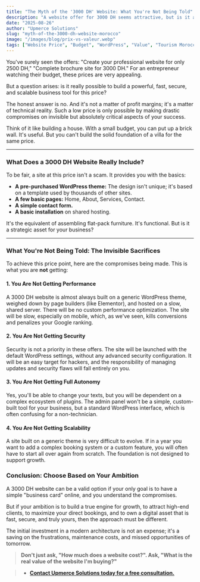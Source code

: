```yaml
---
title: "The Myth of the '3000 DH' Website: What You're Not Being Told"
description: "A website offer for 3000 DH seems attractive, but is it a good investment? Discover what this price really includes, and more importantly, what it doesn't."
date: "2025-08-26"
author: "Upmerce Solutions"
slug: "myth-of-the-3000-dh-website-morocco"
image: "/images/blog/prix-vs-valeur.webp"
tags: ["Website Price", "Budget", "WordPress", "Value", "Tourism Morocco"]
---
```


You've surely seen the offers: "Create your professional website for only 2500 DH," "Complete brochure site for 3000 DH." For an entrepreneur watching their budget, these prices are very appealing.

But a question arises: is it really possible to build a powerful, fast, secure, and scalable business tool for this price?

The honest answer is no. And it's not a matter of profit margins; it's a matter of technical reality. Such a low price is only possible by making drastic compromises on invisible but absolutely critical aspects of your success.

Think of it like building a house. With a small budget, you can put up a brick wall. It's useful. But you can't build the solid foundation of a villa for the same price.



---

### **What Does a 3000 DH Website Really Include?**

To be fair, a site at this price isn't a scam. It provides you with the basics:
* **A pre-purchased WordPress theme:** The design isn't unique; it's based on a template used by thousands of other sites.
* **A few basic pages:** Home, About, Services, Contact.
* **A simple contact form.**
* **A basic installation** on shared hosting.

It's the equivalent of assembling flat-pack furniture. It's functional. But is it a strategic asset for your business?

---

### **What You're Not Being Told: The Invisible Sacrifices**

To achieve this price point, here are the compromises being made. This is what you are **not** getting:

#### **1. You Are Not Getting Performance**
A 3000 DH website is almost always built on a generic WordPress theme, weighed down by page builders (like Elementor), and hosted on a slow, shared server. There will be no custom performance optimization. The site will be slow, especially on mobile, which, as we've seen, kills conversions and penalizes your Google ranking.

#### **2. You Are Not Getting Security**
Security is not a priority in these offers. The site will be launched with the default WordPress settings, without any advanced security configuration. It will be an easy target for hackers, and the responsibility of managing updates and security flaws will fall entirely on you.

#### **3. You Are Not Getting Full Autonomy**
Yes, you'll be able to change your texts, but you will be dependent on a complex ecosystem of plugins. The admin panel won't be a simple, custom-built tool for your business, but a standard WordPress interface, which is often confusing for a non-technician.

#### **4. You Are Not Getting Scalability**
A site built on a generic theme is very difficult to evolve. If in a year you want to add a complex booking system or a custom feature, you will often have to start all over again from scratch. The foundation is not designed to support growth.

### **Conclusion: Choose Based on Your Ambition**

A 3000 DH website can be a valid option if your only goal is to have a simple "business card" online, and you understand the compromises.

But if your ambition is to build a true engine for growth, to attract high-end clients, to maximize your direct bookings, and to own a digital asset that is fast, secure, and truly yours, then the approach must be different.

The initial investment in a modern architecture is not an expense; it's a saving on the frustrations, maintenance costs, and missed opportunities of tomorrow.

> **Don't just ask, "How much does a website cost?". Ask, "What is the real value of the website I'm buying?"**

> * [**Contact Upmerce Solutions today for a free consultation.**](https://www.upmerce.com/en#contact)